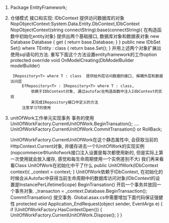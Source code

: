 ﻿
1. Package
	EntityFramework;	

2. 仓储模式
	接口和实现: 
		IDbContext	提供访问数据库的对象
			NopObjectContext:System.Data.Entity.DbContext,IDbContext
				NopObjectContext(string connectString):base(connectString){ 在构造函数中初始化entity对象}
			提供出两个基础接口, 数据库对象和数据表对象
			new Database Database { get { return base.Database; } }
			public new IDbSet<TEntity> Set<TEntity>() where TEntity : class
			{
				return base.Set<TEntity>();
			}
			并用上述两个对象扩展出使用sql语句的方法.
			重写下面这个方法设置entityframework的工作option
			protected override void OnModelCreating(DbModelBuilder modelBuilder) 

		IRepository<T> where T : class	提供给外层访问数据的接口, 解耦外层和数据访问层
			EfRepository<T> : IRepository<T> where T : class, 
				依赖于IDbContext对象, 通过autofac在构造函数中注入IdbContext的实现
				来完成IRepository接口中定义的方法
			注意学习T的使用

3. unitOfWork工作单元实现事务
	事务的使用
	UnitOfWorkFactory.CurrentUnitOfWork.BeginTransation();
	....
	UnitOfWorkFactory.CurrentUnitOfWork.CommitTransation() or RollBack;

	UnitOfWorkFactory.CurrentUnitOfWork在这个静态属性中, 会获取当前的HttpContext.Current对象, 并缓存进去一个IUnitOfWork的实现实例
	(nopcommerce中Iunitofwork接口注入设置是每次都使用新的, 但是实际上第一次使用就会放入缓存, 感觉和每生命周期使用一个实例差别不大)
	我们再来看看Class UnitOfWork在初始化中干了什么
	public UnitOfWork(IDbContext context){ _context = context; }
	UnitOfWork依赖于IDbContext, 在初始化的时候会从Autofac中获得当前生命周期中的数据库访问对象(IDbContext的设置是InstancePerLifetimeScope)
	BeginTransation() 开启一个事务并放回一个事务对象. _transacton = _context.Database.BeginTransaction();
	CommitTransation() 提交事务.
	Global.asax.cs中需要增加下面代码保证强健性
	protected void Application_EndRequest(object sender, EventArgs e)
        {  
            if (UnitOfWorkFactory.HasContextOpen())
            {
                UnitOfWorkFactory.CurrentUnitOfWork.Dispose();
            }
        }